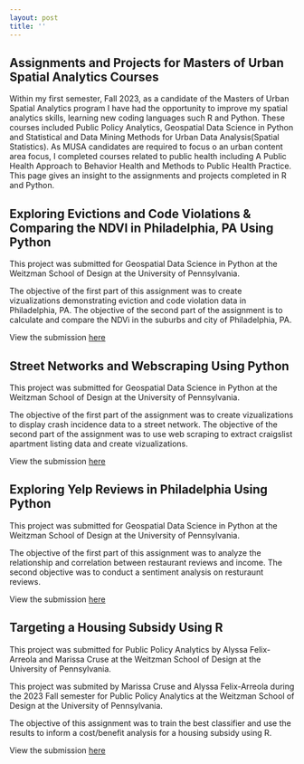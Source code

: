 ```yaml
---
layout: post
title: ''
---
```


## Assignments and Projects for Masters of Urban Spatial Analytics Courses

Within my first semester, Fall 2023, as a candidate of the Masters of Urban Spatial Analytics program I have had the opportunity to improve my spatial analytics skills, learning new coding languages such R and Python. These courses included Public Policy Analytics, Geospatial Data Science in Python and Statistical and Data Mining Methods for Urban Data Analysis(Spatial Statistics). As MUSA candidates are required to focus o  an urban content area focus, I completed courses related to public health including A Public Health Approach to Behavior Health and Methods to Public Health Practice. This page gives an insight to the assignments and projects completed in R and Python.

## Exploring Evictions and Code Violations & Comparing the NDVI in Philadelphia, PA Using Python 

This project was submitted for Geospatial Data Science in Python at the Weitzman School of Design at the University of Pennsylvania.

The objective of the first part of this assignment was to create vizualizations demonstrating eviction and code violation data in Philadelphia, PA. The objective of the second part of the assignment is to calculate and compare the NDVi in the suburbs and city of Philadelphia, PA.

View the submission [here](file:///Users/alyssafelix/Downloads/assignment-3.html) 

## Street Networks and Webscraping Using Python

This project was submitted for Geospatial Data Science in Python at the Weitzman School of Design at the University of Pennsylvania.

The objective of the first part of the assignment was to create vizualizations to display crash incidence data to a street network. The objective of the second part of the assignment was to use web scraping to extract craigslist apartment listing data and create vizualizations.

View the submission [here](file:///Users/alyssafelix/Downloads/assignment-4.html) 

## Exploring Yelp Reviews in Philadelphia Using Python 

This project was submitted for Geospatial Data Science in Python at the Weitzman School of Design at the University of Pennsylvania.

The objective of the first part of this assignment was to analyze the relationship and correlation between restaurant reviews and income. The second objective was to conduct a sentiment analysis on resturaunt reviews.

View the submission [here](file:///Users/alyssafelix/Desktop/assignment-5.html)

## Targeting a Housing Subsidy Using R 

This project was submitted for Public Policy Analytics by Alyssa Felix-Arreola and Marissa Cruse at the Weitzman School of Design at the University of Pennsylvania. 

This project was submited by Marissa Cruse and Alyssa Felix-Arreola during the 2023 Fall semester for Public Policy Analytics at the Weitzman School of Design at the University of Pennsylvania.

The objective of this assignment was to train the best classifier and use the results to inform a cost/benefit analysis for a housing subsidy using R.

View the submission [here](file:///Users/alyssafelix/Downloads/TargetingAHousingSubsidy_AFA.html)

